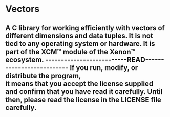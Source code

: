 # Vectors
A C library for working efficiently with vectors of different dimensions and data tuples. It is not tied to any operating system or hardware. It is part of the XCM™ module of the Xenon™ ecosystem. 
--------------------------READ--------------------------
If you run, modify, or distribute the program,  
it means that you accept the license supplied  and confirm that you have read it carefully.
Until then, please read the license in the LICENSE file carefully. 
-------------------------------------------------------- 
